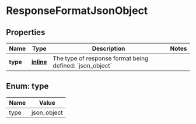 
# ResponseFormatJsonObject

## Properties
| Name | Type | Description | Notes |
| ------------ | ------------- | ------------- | ------------- |
| **type** | [**inline**](#Type) | The type of response format being defined: &#x60;json_object&#x60; |  |


<a id="Type"></a>
## Enum: type
| Name | Value |
| ---- | ----- |
| type | json_object |



